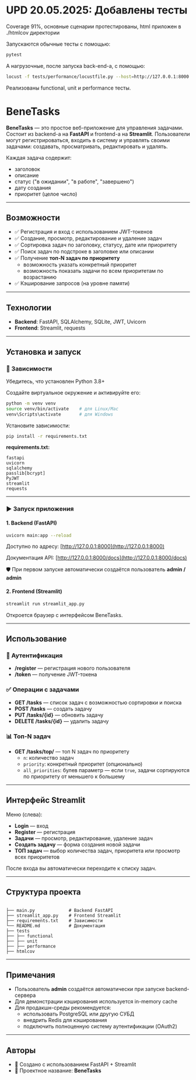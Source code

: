# UPD 20.05.2025: Добавлены тесты
Coverage 91%, основные сценарии протестированы, html приложен в ./htmlcov директории

Запускаются обычные тесты с помощью:
```bash
pytest
```
А нагрузочные, после запуска back-end-а, с помощью:
```bash
locust -f tests/performance/locustfile.py --host=http://127.0.0.1:8000
```

Реализованы functional, unit и performance тесты.


# BeneTasks

**BeneTasks** — это простое веб-приложение для управления задачами. Состоит из backend-а на **FastAPI** и frontend-а на **Streamlit**. Пользователи могут регистрироваться, входить в систему и управлять своими задачами: создавать, просматривать, редактировать и удалять.

Каждая задача содержит:
- заголовок
- описание
- статус ("в ожидании", "в работе", "завершено")
- дату создания
- приоритет (целое число)

---

## Возможности

- ✅ Регистрация и вход с использованием JWT-токенов
- ✅ Создание, просмотр, редактирование и удаление задач
- ✅ Сортировка задач по заголовку, статусу, дате или приоритету
- ✅ Поиск задач по подстроке в заголовке или описании
- ✅ Получение **топ-N задач по приоритету**
  - возможность указать конкретный приоритет
  - возможность показать задачи по всем приоритетам по возрастанию
- ✅ Кэширование запросов (на уровне памяти)

---

## Технологии

- **Backend**: FastAPI, SQLAlchemy, SQLite, JWT, Uvicorn
- **Frontend**: Streamlit, requests

---

## Установка и запуск

### 🔧 Зависимости

Убедитесь, что установлен Python 3.8+

Создайте виртуальное окружение и активируйте его:
```bash
python -m venv venv
source venv/bin/activate    # для Linux/Mac
venv\Scripts\activate       # для Windows
```

Установите зависимости:
```bash
pip install -r requirements.txt
```

**requirements.txt:**
```
fastapi
uvicorn
sqlalchemy
passlib[bcrypt]
PyJWT
streamlit
requests
```

---

### ▶️ Запуск приложения

#### 1. Backend (FastAPI)
```bash
uvicorn main:app --reload
```
Доступно по адресу: [http://127.0.0.1:8000](http://127.0.0.1:8000)

Документация API: [http://127.0.0.1:8000/docs](http://127.0.0.1:8000/docs)

🛡️ При первом запуске автоматически создаётся пользователь **admin / admin**

#### 2. Frontend (Streamlit)
```bash
streamlit run streamlit_app.py
```
Откроется браузер с интерфейсом BeneTasks.

---

## Использование

### 🔐 Аутентификация
- **/register** — регистрация нового пользователя
- **/token** — получение JWT-токена

### ✅ Операции с задачами
- **GET /tasks** — список задач с возможностью сортировки и поиска
- **POST /tasks** — создать задачу
- **PUT /tasks/{id}** — обновить задачу
- **DELETE /tasks/{id}** — удалить задачу

### 📊 Топ-N задач
- **GET /tasks/top/** — топ N задач по приоритету
  - `n`: количество задач
  - `priority`: конкретный приоритет (опционально)
  - `all_priorities`: булев параметр — если `true`, задачи сортируются по приоритету от меньшего к большему

---

## Интерфейс Streamlit

Меню (слева):
- **Login** — вход
- **Register** — регистрация
- **Задачи** — просмотр, редактирование, удаление задач
- **Создать задачу** — форма создания новой задачи
- **ТОП задач** — выбор количества задач, приоритета или просмотр всех приоритетов

После входа вы автоматически переходите к списку задач.

---

## Структура проекта

```

├── main.py             # Backend FastAPI
├── streamlit_app.py    # Frontend Streamlit
├── requirements.txt    # Зависимости
└── README.md           # Документация
├── tests
├── ├── functional
├── ├── unit
├── ├── performance
├── htmlcov
```

---

## Примечания

- Пользователь **admin** создаётся автоматически при запуске backend-сервера
- Для демонстрации кэширования используется in-memory cache
- Для продакшн-среды рекомендуется:
  - использовать PostgreSQL или другую СУБД
  - внедрить Redis для кэширования
  - подключить полноценную систему аутентификации (OAuth2)

---

## Авторы

- 🤖 Создано с использованием FastAPI + Streamlit
- 📌 Проектное название: **BeneTasks**
